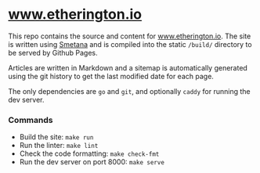 # www.etherington.io

This repo contains the source and content for www.etherington.io. The site
is written using [Smetana](https://github.com/oetherington/smetana) and is
compiled into the static `/build/` directory to be served by Github Pages.

Articles are written in Markdown and a sitemap is automatically generated using
the git history to get the last modified date for each page.

The only dependencies are `go` and `git`, and optionally `caddy` for running
the dev server.

### Commands

 - Build the site: `make run`
 - Run the linter: `make lint`
 - Check the code formatting: `make check-fmt`
 - Run the dev server on port 8000: `make serve`
